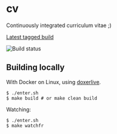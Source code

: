 # cv

Continuously integrated curriculum vitae ;)

[Latest tagged build](https://github.com/xou816/cv/releases/latest)

![Build status](https://github.com/xou816/cv/workflows/CI/badge.svg)

## Building locally

With Docker on Linux, using [doxerlive](https://github.com/xou816/doxerlive). 

```
$ ./enter.sh
$ make build # or make clean build
```

Watching:

```
$ ./enter.sh
$ make watchfr
```